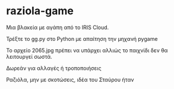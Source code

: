 # raziola-game
Μια βλακεία με αγάπη από το IRIS Cloud.

Τρέξτε το gg.py στο Python με απαίτηση την μηχανή pygame

Το αρχείο 2065.jpg πρέπει να υπάρχει αλλιώς το παιχνίδι δεν θα λειτουργεί σωστά.


Δωρεάν για αλλαγές ή τροποποιήσεις













Ραζιόλα, μην με σκοτώσεις, ιδέα του Σταύρου ήταν
